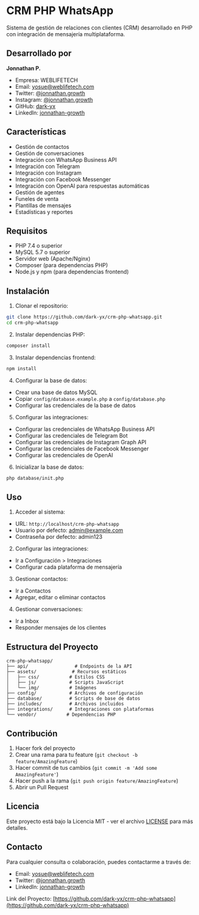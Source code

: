# CRM PHP WhatsApp

Sistema de gestión de relaciones con clientes (CRM) desarrollado en PHP con integración de mensajería multiplataforma.

## Desarrollado por

**Jonnathan P.**
- Empresa: WEBLIFETECH
- Email: yosue@weblifetech.com
- Twitter: [@jonnathan.growth](https://twitter.com/jonnathan.growth)
- Instagram: [@jonnathan.growth](https://instagram.com/jonnathan.growth)
- GitHub: [dark-yx](https://github.com/dark-yx)
- LinkedIn: [jonnathan-growth](https://linkedin.com/in/jonnathan-growth)

## Características

- Gestión de contactos
- Gestión de conversaciones
- Integración con WhatsApp Business API
- Integración con Telegram
- Integración con Instagram
- Integración con Facebook Messenger
- Integración con OpenAI para respuestas automáticas
- Gestión de agentes
- Funeles de venta
- Plantillas de mensajes
- Estadísticas y reportes

## Requisitos

- PHP 7.4 o superior
- MySQL 5.7 o superior
- Servidor web (Apache/Nginx)
- Composer (para dependencias PHP)
- Node.js y npm (para dependencias frontend)

## Instalación

1. Clonar el repositorio:
```bash
git clone https://github.com/dark-yx/crm-php-whatsapp.git
cd crm-php-whatsapp
```

2. Instalar dependencias PHP:
```bash
composer install
```

3. Instalar dependencias frontend:
```bash
npm install
```

4. Configurar la base de datos:
- Crear una base de datos MySQL
- Copiar `config/database.example.php` a `config/database.php`
- Configurar las credenciales de la base de datos

5. Configurar las integraciones:
- Configurar las credenciales de WhatsApp Business API
- Configurar las credenciales de Telegram Bot
- Configurar las credenciales de Instagram Graph API
- Configurar las credenciales de Facebook Messenger
- Configurar las credenciales de OpenAI

6. Inicializar la base de datos:
```bash
php database/init.php
```

## Uso

1. Acceder al sistema:
- URL: `http://localhost/crm-php-whatsapp`
- Usuario por defecto: admin@example.com
- Contraseña por defecto: admin123

2. Configurar las integraciones:
- Ir a Configuración > Integraciones
- Configurar cada plataforma de mensajería

3. Gestionar contactos:
- Ir a Contactos
- Agregar, editar o eliminar contactos

4. Gestionar conversaciones:
- Ir a Inbox
- Responder mensajes de los clientes

## Estructura del Proyecto

```
crm-php-whatsapp/
├── api/                 # Endpoints de la API
├── assets/             # Recursos estáticos
│   ├── css/           # Estilos CSS
│   ├── js/            # Scripts JavaScript
│   └── img/           # Imágenes
├── config/            # Archivos de configuración
├── database/          # Scripts de base de datos
├── includes/          # Archivos incluidos
├── integrations/      # Integraciones con plataformas
└── vendor/           # Dependencias PHP
```

## Contribución

1. Hacer fork del proyecto
2. Crear una rama para tu feature (`git checkout -b feature/AmazingFeature`)
3. Hacer commit de tus cambios (`git commit -m 'Add some AmazingFeature'`)
4. Hacer push a la rama (`git push origin feature/AmazingFeature`)
5. Abrir un Pull Request

## Licencia

Este proyecto está bajo la Licencia MIT - ver el archivo [LICENSE](LICENSE) para más detalles.

## Contacto

Para cualquier consulta o colaboración, puedes contactarme a través de:
- Email: yosue@weblifetech.com
- Twitter: [@jonnathan.growth](https://twitter.com/jonnathan.growth)
- LinkedIn: [jonnathan-growth](https://linkedin.com/in/jonnathan-growth)

Link del Proyecto: [https://github.com/dark-yx/crm-php-whatsapp](https://github.com/dark-yx/crm-php-whatsapp) 